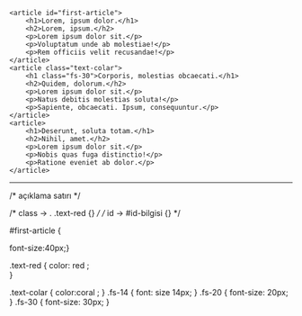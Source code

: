 <!DOCTYPE html>
<html lang="tr">
<head>
    <meta charset="UTF-8">
    <meta name="viewport" content="width=device-width, initial-scale=1.0">
    <title>kodluyoruz1</title>
    <link rel="stylesheet" href="css/kodluyoruz1.css">
</head>
<body>

    


    <article id="first-article">
        <h1>Lorem, ipsum dolor.</h1>
        <h2>Lorem, ipsum.</h2>
        <p>Lorem ipsum dolor sit.</p>
        <p>Voluptatum unde ab molestiae!</p>
        <p>Rem officiis velit recusandae!</p>
    </article>
    <article class="text-colar">
        <h1 class="fs-30">Corporis, molestias obcaecati.</h1>
        <h2>Quidem, dolorum.</h2>
        <p>Lorem ipsum dolor sit.</p>
        <p>Natus debitis molestias soluta!</p>
        <p>Sapiente, obcaecati. Ipsum, consequuntur.</p>
    </article>
    <article>
        <h1>Deserunt, soluta totam.</h1>
        <h2>Nihil, amet.</h2>
        <p>Lorem ipsum dolor sit.</p>
        <p>Nobis quas fuga distinctio!</p>
        <p>Ratione eveniet ab dolor.</p>
    </article>
   
     































</body>
</html>

********************************************************************************************************************

/*  açıklama satırı */

/* class -> .  .text-red {} */
/*  id -> #id-bilgisi {} */

#first-article { 

font-size:40px;}
 
.text-red {
     color: red ;  
}

.text-colar { 
     color:coral ;
}
.fs-14 {
     font: size 14px;
}
.fs-20 {
     font-size: 20px;
}
.fs-30 {
     font-size: 30px;
}





